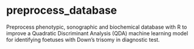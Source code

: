 # preprocess_database
Preprocess phenotypic, sonographic and biochemical database with R to improve a Quadratic Discriminant Analysis (QDA) machine learning model for identifying foetuses with Down’s trisomy in diagnostic test.
